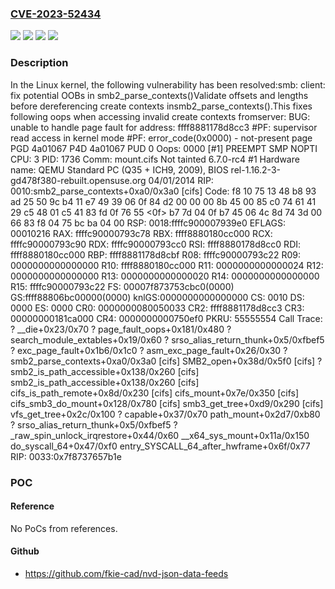 ### [CVE-2023-52434](https://cve.mitre.org/cgi-bin/cvename.cgi?name=CVE-2023-52434)
![](https://img.shields.io/static/v1?label=Product&message=Linux&color=blue)
![](https://img.shields.io/static/v1?label=Version&message=&color=brightgreen)
![](https://img.shields.io/static/v1?label=Version&message=1da177e4c3f41524e886b7f1b8a0c1fc7321cac2%20&color=brightgreen)
![](https://img.shields.io/static/v1?label=Vulnerability&message=n%2Fa&color=blue)

### Description

In the Linux kernel, the following vulnerability has been resolved:smb: client: fix potential OOBs in smb2_parse_contexts()Validate offsets and lengths before dereferencing create contexts insmb2_parse_contexts().This fixes following oops when accessing invalid create contexts fromserver:  BUG: unable to handle page fault for address: ffff8881178d8cc3  #PF: supervisor read access in kernel mode  #PF: error_code(0x0000) - not-present page  PGD 4a01067 P4D 4a01067 PUD 0  Oops: 0000 [#1] PREEMPT SMP NOPTI  CPU: 3 PID: 1736 Comm: mount.cifs Not tainted 6.7.0-rc4 #1  Hardware name: QEMU Standard PC (Q35 + ICH9, 2009), BIOS  rel-1.16.2-3-gd478f380-rebuilt.opensuse.org 04/01/2014  RIP: 0010:smb2_parse_contexts+0xa0/0x3a0 [cifs]  Code: f8 10 75 13 48 b8 93 ad 25 50 9c b4 11 e7 49 39 06 0f 84 d2 00  00 00 8b 45 00 85 c0 74 61 41 29 c5 48 01 c5 41 83 fd 0f 76 55 <0f> b7  7d 04 0f b7 45 06 4c 8d 74 3d 00 66 83 f8 04 75 bc ba 04 00  RSP: 0018:ffffc900007939e0 EFLAGS: 00010216  RAX: ffffc90000793c78 RBX: ffff8880180cc000 RCX: ffffc90000793c90  RDX: ffffc90000793cc0 RSI: ffff8880178d8cc0 RDI: ffff8880180cc000  RBP: ffff8881178d8cbf R08: ffffc90000793c22 R09: 0000000000000000  R10: ffff8880180cc000 R11: 0000000000000024 R12: 0000000000000000  R13: 0000000000000020 R14: 0000000000000000 R15: ffffc90000793c22  FS: 00007f873753cbc0(0000) GS:ffff88806bc00000(0000)  knlGS:0000000000000000  CS:  0010 DS: 0000 ES: 0000 CR0: 0000000080050033  CR2: ffff8881178d8cc3 CR3: 00000000181ca000 CR4: 0000000000750ef0  PKRU: 55555554  Call Trace:   <TASK>   ? __die+0x23/0x70   ? page_fault_oops+0x181/0x480   ? search_module_extables+0x19/0x60   ? srso_alias_return_thunk+0x5/0xfbef5   ? exc_page_fault+0x1b6/0x1c0   ? asm_exc_page_fault+0x26/0x30   ? smb2_parse_contexts+0xa0/0x3a0 [cifs]   SMB2_open+0x38d/0x5f0 [cifs]   ? smb2_is_path_accessible+0x138/0x260 [cifs]   smb2_is_path_accessible+0x138/0x260 [cifs]   cifs_is_path_remote+0x8d/0x230 [cifs]   cifs_mount+0x7e/0x350 [cifs]   cifs_smb3_do_mount+0x128/0x780 [cifs]   smb3_get_tree+0xd9/0x290 [cifs]   vfs_get_tree+0x2c/0x100   ? capable+0x37/0x70   path_mount+0x2d7/0xb80   ? srso_alias_return_thunk+0x5/0xfbef5   ? _raw_spin_unlock_irqrestore+0x44/0x60   __x64_sys_mount+0x11a/0x150   do_syscall_64+0x47/0xf0   entry_SYSCALL_64_after_hwframe+0x6f/0x77  RIP: 0033:0x7f8737657b1e

### POC

#### Reference
No PoCs from references.

#### Github
- https://github.com/fkie-cad/nvd-json-data-feeds

